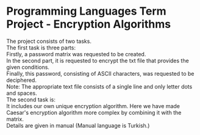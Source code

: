 # Programming Languages Term Project - Encryption Algorithms
The project consists of two tasks.  
The first task is three parts:  
Firstly, a password matrix was requested to be created.  
In the second part, it is requested to encrypt the txt file that provides the given conditions.  
Finally, this password, consisting of ASCII characters, was requested to be deciphered.  
Note: The appropriate text file consists of a single line and only letter dots and spaces.      
The second task is:  
It includes our own unique encryption algorithm. Here we have made Caesar's encryption algorithm more complex by combining it with the matrix.  
Details are given in manual (Manual language is Turkish.)  


